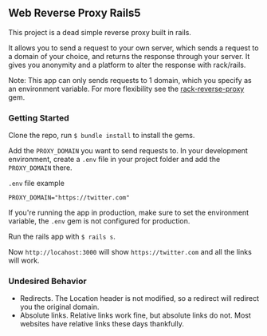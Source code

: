 ## Web Reverse Proxy Rails5

This project is a dead simple reverse proxy built in rails.

It allows you to send a request to your own server, which sends a request to a domain of your choice, and returns the response through your server. It gives you anonymity and a platform to alter the response with rack/rails.

Note: This app can only sends requests to 1 domain, which you specify as an environment variable. For more flexibility see the [rack-reverse-proxy](https://github.com/waterlink/rack-reverse-proxy) gem.

### Getting Started

Clone the repo, run `$ bundle install` to install the gems.

Add the `PROXY_DOMAIN` you want to send requests to. In your development environment, create a `.env` file in your project folder and add the `PROXY_DOMAIN` there.

`.env` file example
```
PROXY_DOMAIN="https://twitter.com"
```

If you're running the app in production, make sure to set the environment variable, the `.env` gem is not configured for production.

Run the rails app with `$ rails s`.

Now `http://locahost:3000` will show `https://twitter.com` and all the links will work.

### Undesired Behavior
* Redirects. The Location header is not modified, so a redirect will redirect you the original domain.
* Absolute links. Relative links work fine, but absolute links do not. Most websites have relative links these days thankfully.
